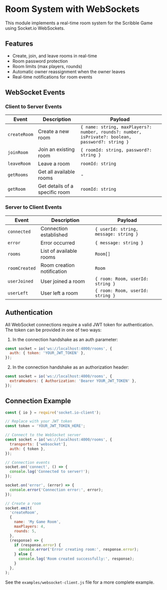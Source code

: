 # Room System with WebSockets

This module implements a real-time room system for the Scribble Game using Socket.io WebSockets.

## Features

- Create, join, and leave rooms in real-time
- Room password protection
- Room limits (max players, rounds)
- Automatic owner reassignment when the owner leaves
- Real-time notifications for room events

## WebSocket Events

### Client to Server Events

| Event        | Description                    | Payload                                                                                          |
| ------------ | ------------------------------ | ------------------------------------------------------------------------------------------------ |
| `createRoom` | Create a new room              | `{ name: string, maxPlayers?: number, rounds?: number, isPrivate?: boolean, password?: string }` |
| `joinRoom`   | Join an existing room          | `{ roomId: string, password?: string }`                                                          |
| `leaveRoom`  | Leave a room                   | `roomId: string`                                                                                 |
| `getRooms`   | Get all available rooms        | -                                                                                                |
| `getRoom`    | Get details of a specific room | `roomId: string`                                                                                 |

### Server to Client Events

| Event         | Description                | Payload                               |
| ------------- | -------------------------- | ------------------------------------- |
| `connected`   | Connection established     | `{ userId: string, message: string }` |
| `error`       | Error occurred             | `{ message: string }`                 |
| `rooms`       | List of available rooms    | `Room[]`                              |
| `roomCreated` | Room creation notification | `Room`                                |
| `userJoined`  | User joined a room         | `{ room: Room, userId: string }`      |
| `userLeft`    | User left a room           | `{ room: Room, userId: string }`      |

## Authentication

All WebSocket connections require a valid JWT token for authentication. The token can be provided in one of two ways:

1. In the connection handshake as an auth parameter:

```javascript
const socket = io('ws://localhost:4000/rooms', {
  auth: { token: 'YOUR_JWT_TOKEN' },
});
```

2. In the connection handshake as an authorization header:

```javascript
const socket = io('ws://localhost:4000/rooms', {
  extraHeaders: { Authorization: 'Bearer YOUR_JWT_TOKEN' },
});
```

## Connection Example

```javascript
const { io } = require('socket.io-client');

// Replace with your JWT token
const token = 'YOUR_JWT_TOKEN_HERE';

// Connect to the WebSocket server
const socket = io('ws://localhost:4000/rooms', {
  transports: ['websocket'],
  auth: { token },
});

// Connection events
socket.on('connect', () => {
  console.log('Connected to server!');
});

socket.on('error', (error) => {
  console.error('Connection error:', error);
});

// Create a room
socket.emit(
  'createRoom',
  {
    name: 'My Game Room',
    maxPlayers: 4,
    rounds: 5,
  },
  (response) => {
    if (response.error) {
      console.error('Error creating room:', response.error);
    } else {
      console.log('Room created successfully:', response);
    }
  },
);
```

See the `examples/websocket-client.js` file for a more complete example.

